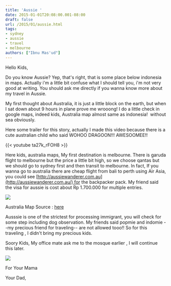 ```yaml
---
title: 'Aussie '
date: 2015-01-01T20:08:00.001-08:00
draft: false
url: /2015/01/aussie.html
tags: 
- sydney
- aussie
- travel
- melbourne
authors: ["Ibnu Mas'ud"]
---
```


Hello Kids,  
  
Do you know Aussie? Yep, that's right, that is some place below indonesia in maps. Actually i'm a little bit confuse what I should tell you, i'm not very good at writing. You should ask me directly if you wanna know more about my travel in Aussie.  
  
My first thought about Australia, it is just a little block on the earth, but when I sat down about 9 hours in plane prove me wrooong! I do a little check in google maps, indeed kids, Australia map almost same as indonesia!  without sea obviously.  
  
Here some trailer for this story, actually I made this video because there is a cute australian child who said WOHOO DRAGOON!!! AWESOOMEE!!  

{{< youtube ta27k_rFOH8 >}}

Here kids, australia maps, My first destination is melbourne. There is garuda flight to melbourne but the price a little bit high, so we choose qantas but we should go to sydney first and then transit to melbourne. In fact, If you wanna go to australia there are cheap flight from bali to perth using Air Asia, you could see [http://aussiewanderer.com.au](http://aussiewanderer.com.au/) for the backpacker pack. My friend said the visa for aussie is cost about Rp 1.700.000 for multiple entries. 

  

[![](http://3.bp.blogspot.com/-lWRbV9yg5xE/VKYOGGiZPyI/AAAAAAAAAuc/UkhoM1JfUI8/s1600/australia-map-political.png)](http://3.bp.blogspot.com/-lWRbV9yg5xE/VKYOGGiZPyI/AAAAAAAAAuc/UkhoM1JfUI8/s1600/australia-map-political.png)

Australia Map Source : [here](http://www.freeworldmaps.net/australia/australia-map-political.png)

Ausssie is one of the strictest for processing immigrant, you will check for some step including dog observation. My friends said popmie and indomie --my precious friend for traveling-- are not allowed tooo!! So for this traveling , I didn't bring my precious kids. 

  

Soory Kids, My office mate ask me to the mosque earlier , I will continue this later. 

  

[![](http://4.bp.blogspot.com/-82ITfYN3Iz0/VKYZBIQ5IEI/AAAAAAAAAu0/PdMibv6AJ_k/s1600/2upload.jpg)](http://4.bp.blogspot.com/-82ITfYN3Iz0/VKYZBIQ5IEI/AAAAAAAAAu0/PdMibv6AJ_k/s1600/2upload.jpg)

For Your Mama

  

Your Dad,